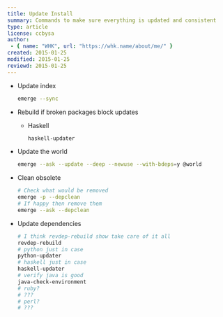 ```yaml
---
title: Update Install
summary: Commands to make sure everything is updated and consistent
type: article
license: ccbysa
author:
 - { name: "WHK", url: "https://whk.name/about/me/" }
created: 2015-01-25
modified: 2015-01-25
reviewd: 2015-01-25
---
```


* Update index

    ```bash
    emerge --sync
    ```

* Rebuild if broken packages block updates

    * Haskell

        ```bash
        haskell-updater
        ```

* Update the world

    ```bash
    emerge --ask --update --deep --newuse --with-bdeps=y @world
    ```

* Clean obsolete

    ```bash
    # Check what would be removed
    emerge -p --depclean
    # If happy then remove them
    emerge --ask --depclean
    ```

* Update dependencies

    ```bash
    # I think revdep-rebuild show take care of it all
    revdep-rebuild
    # python just in case
    python-updater
    # haskell just in case
    haskell-updater
    # verify java is good
    java-check-environment
    # ruby?
    # ???
    # perl?
    # ???
    ```
